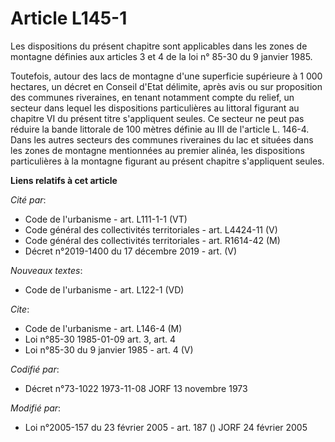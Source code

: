 # Article L145-1

Les dispositions du présent chapitre sont applicables dans les zones de montagne définies aux articles 3 et 4 de la loi n°
85-30 du 9 janvier 1985.

Toutefois, autour des lacs de montagne d'une superficie supérieure à 1 000 hectares, un décret en Conseil d'Etat délimite,
après avis ou sur proposition des communes riveraines, en tenant notamment compte du relief, un secteur dans lequel les
dispositions particulières au littoral figurant au chapitre VI du présent titre s'appliquent seules. Ce secteur ne peut pas
réduire la bande littorale de 100 mètres définie au III de l'article L. 146-4. Dans les autres secteurs des communes
riveraines du lac et situées dans les zones de montagne mentionnées au premier alinéa, les dispositions particulières à la
montagne figurant au présent chapitre s'appliquent seules.

**Liens relatifs à cet article**

_Cité par_:

  - Code de l'urbanisme - art. L111-1-1 (VT)
  - Code général des collectivités territoriales - art. L4424-11 (V)
  - Code général des collectivités territoriales - art. R1614-42 (M)
  - Décret n°2019-1400 du 17 décembre 2019 - art. (V)

_Nouveaux textes_:

  - Code de l'urbanisme - art. L122-1 (VD)

_Cite_:

  - Code de l'urbanisme - art. L146-4 (M)
  - Loi n°85-30 1985-01-09 art. 3, art. 4
  - Loi n°85-30 du 9 janvier 1985 - art. 4 (V)

_Codifié par_:

  - Décret n°73-1022 1973-11-08 JORF 13 novembre 1973

_Modifié par_:

  - Loi n°2005-157 du 23 février 2005 - art. 187 () JORF 24 février 2005
